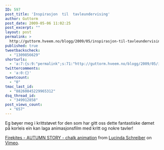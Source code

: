 ```yaml
---
ID: 597
post_title: 'Inspirasjon  til  tavleundervising'
author: Guttorm
post_date: 2009-05-06 11:02:25
post_excerpt: ""
layout: post
permalink: >
  http://guttorm.hveem.no/blogg/2009/05/inspirasjon-til-tavleundervising/
published: true
tweetbackscheck:
  - "1309856629"
shorturls:
  - 'a:7:{s:9:"permalink";s:71:"http://guttorm.hveem.no/blogg/2009/05/inspirasjon-til-tavleundervising/";s:7:"tinyurl";s:25:"http://tinyurl.com/ourkof";s:4:"isgd";s:17:"http://is.gd/Nox4";s:5:"bitly";s:19:"http://bit.ly/rPIbo";s:5:"snipr";s:22:"http://snipr.com/jd9s3";s:5:"snurl";s:22:"http://snurl.com/jd9s3";s:7:"snipurl";s:24:"http://snipurl.com/jd9s3";}'
twittercomments:
  - 'a:0:{}'
tweetcount:
  - "0"
tmac_last_id:
  - "88260845229965312"
dsq_thread_id:
  - "349912858"
post_views_count:
  - "657"
---
```

Eg bøyer meg i krittstøvet for den som har gitt oss dette fantastiske dømet på korleis ein kan laga animasjonsfilm med kritt og nokre tavler!

<object width="400" height="230" data="http://vimeo.com/moogaloop.swf?clip_id=4347460&amp;server=vimeo.com&amp;show_title=1&amp;show_byline=1&amp;show_portrait=0&amp;color=&amp;fullscreen=1" type="application/x-shockwave-flash"><param name="allowfullscreen" value="true" /><param name="allowscriptaccess" value="always" /><param name="src" value="http://vimeo.com/moogaloop.swf?clip_id=4347460&amp;server=vimeo.com&amp;show_title=1&amp;show_byline=1&amp;show_portrait=0&amp;color=&amp;fullscreen=1" /></object>

<a href="http://vimeo.com/4347460">Firekites - AUTUMN STORY - chalk animation</a> from <a href="http://vimeo.com/user1657924">Lucinda Schreiber</a> on <a href="http://vimeo.com">Vimeo</a>.